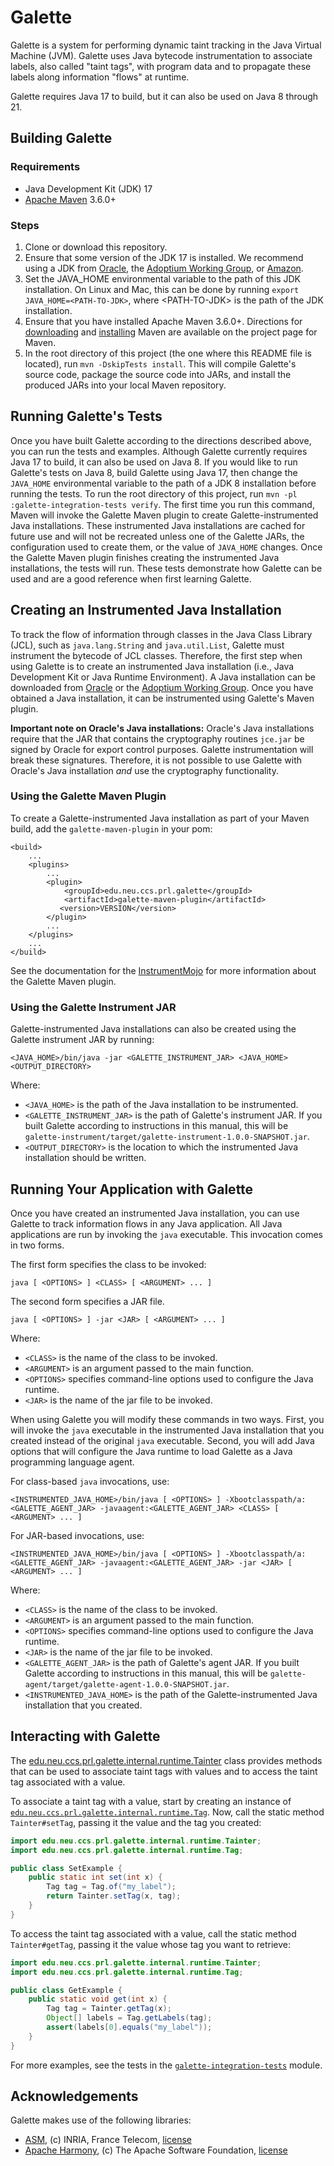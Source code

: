 # Galette

Galette is a system for performing dynamic taint tracking in the Java Virtual Machine (JVM).
Galette uses Java bytecode instrumentation to associate labels, also called "taint tags",
with program data and to propagate these labels along information "flows" at runtime.

Galette requires Java 17 to build, but it can also be used on Java 8 through 21.

## Building Galette

### Requirements

* Java Development Kit (JDK) 17
* [Apache Maven](https://maven.apache.org/) 3.6.0+

### Steps

1. Clone or download this repository.
2. Ensure that some version of the JDK 17 is installed.
   We recommend using a JDK from [Oracle](https://www.oracle.com/java/technologies/downloads/),
   the [Adoptium Working Group](https://adoptium.net/temurin/releases/), or [Amazon](https://aws.amazon.com/corretto/).
3. Set the JAVA_HOME environmental variable to the path of this JDK installation.
   On Linux and Mac, this can be done by running `export JAVA_HOME=<PATH-TO-JDK>`, where &lt;PATH-TO-JDK&gt; is the path
   of the JDK installation.
4. Ensure that you have installed Apache Maven 3.6.0+.
   Directions for [downloading](https://maven.apache.org/download.cgi)
   and [installing](https://maven.apache.org/install.html) Maven are available on the project page for Maven.
5. In the root directory of this project (the one where this README file is located), run `mvn -DskipTests install`.
   This will compile Galette's source code, package the source code into JARs, and install the produced JARs into your local Maven repository.

## Running Galette's Tests

Once you have built Galette according to the directions described above, you can run the tests and examples.
Although Galette currently requires Java 17 to build, it can also be used on Java 8.
If you would like to run Galette's tests on Java 8, build Galette using Java 17, then change the
`JAVA_HOME` environmental variable to the path of a JDK 8 installation before running the tests.
To run the root directory of this project, run `mvn -pl :galette-integration-tests verify`.
The first time you run this command, Maven will invoke the Galette Maven plugin to create
Galette-instrumented Java installations.
These instrumented Java installations are cached for future use and will not be recreated unless one of the
Galette JARs, the configuration used to create them, or the value of `JAVA_HOME` changes.
Once the Galette Maven plugin finishes creating the instrumented Java installations, the tests will run.
These tests demonstrate how Galette can be used and are a good reference when first learning Galette.

## Creating an Instrumented Java Installation

To track the flow of information through classes in the Java Class Library (JCL), such as `java.lang.String`
and `java.util.List`, Galette must instrument the bytecode of JCL classes.
Therefore, the first step when using Galette is to create an instrumented Java installation
(i.e., Java Development Kit or Java Runtime Environment).
A Java installation can be downloaded from [Oracle](https://www.oracle.com/java/technologies/downloads/) or
the [Adoptium Working Group](https://adoptium.net/temurin/releases/).
Once you have obtained a Java installation, it can be instrumented using Galette's
Maven plugin.

**Important note on Oracle's Java installations:**
Oracle's Java installations require that the JAR that contains the cryptography routines `jce.jar` be signed by
Oracle for export control purposes.
Galette instrumentation will break these signatures.
Therefore, it is not possible to use Galette with Oracle's Java installation *and* use the
cryptography functionality.

### Using the Galette Maven Plugin
To create a Galette-instrumented Java installation as part of your Maven build, add the
`galette-maven-plugin` in your pom:

```
<build>
    ...
    <plugins>
        ...
        <plugin>
            <groupId>edu.neu.ccs.prl.galette</groupId>
            <artifactId>galette-maven-plugin</artifactId>
           <version>VERSION</version>
        </plugin>
        ...
    </plugins>
    ...
</build>
```

See the documentation for the 
[InstrumentMojo](galette-maven-plugin/src/main/java/edu/neu/ccs/prl/galette/plugin/InstrumentMojo.java)
for more information about the Galette Maven plugin.

### Using the Galette Instrument JAR

Galette-instrumented Java installations can also be created using the Galette instrument JAR by running:

```shell
<JAVA_HOME>/bin/java -jar <GALETTE_INSTRUMENT_JAR> <JAVA_HOME> <OUTPUT_DIRECTORY>
```

Where:
- `<JAVA_HOME>` is the path of the Java installation to be instrumented.
- `<GALETTE_INSTRUMENT_JAR>` is the path of Galette's instrument JAR.
  If you built Galette according to instructions in this manual, this will be
  `galette-instrument/target/galette-instrument-1.0.0-SNAPSHOT.jar`.
- `<OUTPUT_DIRECTORY>` is the location to which the instrumented Java installation should be written.

## Running Your Application with Galette
Once you have created an instrumented Java installation, you can use Galette to track information flows in any Java application.
All Java applications are run by invoking the `java` executable.
This invocation comes in two forms.

The first form specifies the class to be invoked:
```shell
java [ <OPTIONS> ] <CLASS> [ <ARGUMENT> ... ]
```

The second form specifies a JAR file.
```shell
java [ <OPTIONS> ] -jar <JAR> [ <ARGUMENT> ... ]
```

Where:
- `<CLASS>` is the name of the class to be invoked.
- `<ARGUMENT>` is an argument passed to the main function.
- `<OPTIONS>` specifies command-line options used to configure the Java runtime.
- `<JAR>` is the name of the jar file to be invoked.

When using Galette you will modify these commands in two ways.
First, you will invoke the `java` executable in the instrumented Java installation that you created instead of the 
original `java` executable.
Second, you will add Java options that will configure the Java runtime to load Galette as a Java programming language agent.

For class-based `java` invocations, use:
```shell
<INSTRUMENTED_JAVA_HOME>/bin/java [ <OPTIONS> ] -Xbootclasspath/a:<GALETTE_AGENT_JAR> -javaagent:<GALETTE_AGENT_JAR> <CLASS> [ <ARGUMENT> ... ]
```

For JAR-based invocations, use:
```shell
<INSTRUMENTED_JAVA_HOME>/bin/java [ <OPTIONS> ] -Xbootclasspath/a:<GALETTE_AGENT_JAR> -javaagent:<GALETTE_AGENT_JAR> -jar <JAR> [ <ARGUMENT> ... ]
```

Where:
- `<CLASS>` is the name of the class to be invoked.
- `<ARGUMENT>` is an argument passed to the main function.
- `<OPTIONS>` specifies command-line options used to configure the Java runtime.
- `<JAR>` is the name of the jar file to be invoked.
- `<GALETTE_AGENT_JAR>` is the path of Galette's agent JAR.
If you built Galette according to instructions in this manual, this will be
`galette-agent/target/galette-agent-1.0.0-SNAPSHOT.jar`.
- `<INSTRUMENTED_JAVA_HOME>` is the path of the Galette-instrumented Java installation that you created.


## Interacting with Galette
The [edu.neu.ccs.prl.galette.internal.runtime.Tainter](galette-agent/src/main/java/edu/neu/ccs/prl/galette/internal/runtime/Tainter.java)
class provides methods that can be used to associate taint tags with values and to access the taint tag associated with a value.

To associate a taint tag with a value, start by creating an instance of 
[`edu.neu.ccs.prl.galette.internal.runtime.Tag`](galette-agent/src/main/java/edu/neu/ccs/prl/galette/internal/runtime/Tag.java).
Now, call the static method `Tainter#setTag`, passing it the value and the tag you created:
```java
import edu.neu.ccs.prl.galette.internal.runtime.Tainter;
import edu.neu.ccs.prl.galette.internal.runtime.Tag;

public class SetExample {
    public static int set(int x) {
        Tag tag = Tag.of("my_label");
        return Tainter.setTag(x, tag);
    }
}
```

To access the taint tag associated with a value, call the static method `Tainter#getTag`, 
passing it the value whose tag you want to retrieve:
```java
import edu.neu.ccs.prl.galette.internal.runtime.Tainter;
import edu.neu.ccs.prl.galette.internal.runtime.Tag;

public class GetExample {
    public static void get(int x) {
        Tag tag = Tainter.getTag(x);
        Object[] labels = Tag.getLabels(tag);
        assert(labels[0].equals("my_label"));
    }
}
```

For more examples, see the tests in the [`galette-integration-tests`](galette-integration-tests) module.

## Acknowledgements

Galette makes use of the following libraries:

* [ASM](http://asm.ow2.org/), (c) INRIA, France
  Telecom, [license](http://asm.ow2.org/license.html)
* [Apache Harmony](https://harmony.apache.org), (c) The Apache Software
  Foundation, [license](http://www.apache.org/licenses/LICENSE-2.0)
